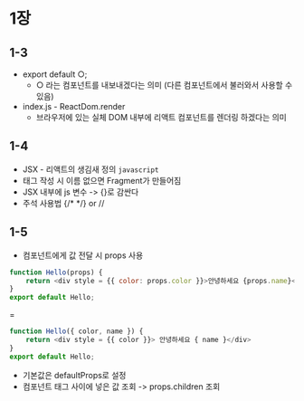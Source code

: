 # 1장
## 1-3
- export default ○;
    - ○ 라는 컴포넌트를 내보내겠다는 의미 (다른 컴포넌트에서 불러와서 사용할 수 있음)
- index.js - ReactDom.render
    - 브라우저에 있는 실체 DOM 내부에 리액트 컴포넌트를 렌더링 하겠다는 의미

## 1-4
- JSX - 리액트의 생김새 정의 `javascript`
- 태그 작성 시 이름 없으면 Fragment가 만들어짐
- JSX 내부에 js 변수 -> {}로 감싼다
- 주석 사용법 {/*   */} or //

## 1-5
- 컴포넌트에게 값 전달 시 props 사용
```javascript
function Hello(props) {
    return <div style = {{ color: props.color }}>안녕하세요 {props.name}</div>
}
export default Hello;
```
=
```javascript
function Hello({ color, name }) {
    return <div style = {{ color }}> 안녕하세요 { name }</div>
}
export default Hello;
```

- 기본값은 defaultProps로 설정
- 컴포넌트 태그 사이에 넣은 값 조회 -> props.children 조회